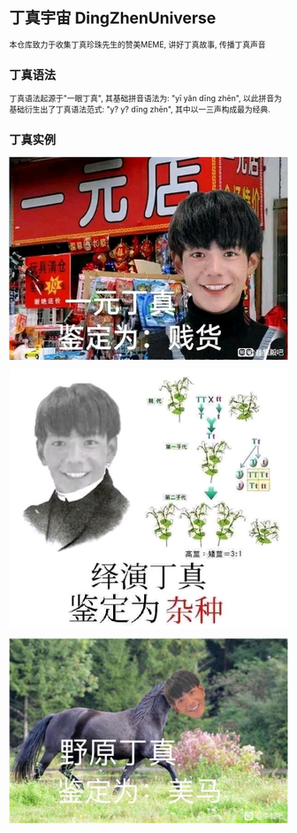 # 丁真宇宙 DingZhenUniverse 
本仓库致力于收集丁真珍珠先生的赞美MEME, 讲好丁真故事, 传播丁真声音
## 丁真语法
丁真语法起源于"一眼丁真", 其基础拼音语法为: "yī yǎn dīng zhēn", 以此拼音为基础衍生出了丁真语法范式: "y? y? dīng zhēn", 其中以一三声构成最为经典. 
## 丁真实例
![image](https://github.com/dingZhenZhenZhu/DingZhenUniverse/blob/main/%E4%B8%80%E5%85%83%E4%B8%81%E7%9C%9F.jpg)


![image](https://github.com/dingZhenZhenZhu/DingZhenUniverse/blob/main/%E7%BB%8E%E6%BC%94%E4%B8%81%E7%9C%9F.jpg)


![image](https://github.com/dingZhenZhenZhu/DingZhenUniverse/blob/main/%E9%87%8E%E5%8E%9F%E4%B8%81%E7%9C%9F.jpg)

